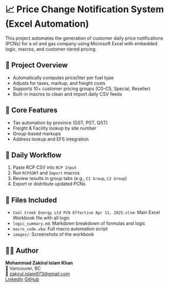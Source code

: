 # 📈 Price Change Notification System (Excel Automation)

This project automates the generation of customer daily price notifications (PCNs) for a oil and gas company using Microsoft Excel with embedded logic, macros, and customer-tiered pricing.

## 💼 Project Overview
- Automatically computes price/liter per fuel type
- Adjusts for taxes, markup, and freight costs
- Supports 10+ customer pricing groups (C0–C5, Special, Reseller)
- Built-in macros to clean and import daily CSV feeds

## 🧠 Core Features
- Tax automation by province (GST, PST, QST)
- Freight & Facility lookup by site number
- Group-based markups
- Address lookup and EFS integration

## 🔁 Daily Workflow
1. Paste RCP CSV into `RCP Input`
2. Run `RCPSORT` and `Import` macros
3. Review results in group tabs (e.g., `C1 Group`, `C2 Group`)
4. Export or distribute updated PCNs

## 📂 Files Included
- `Cool Creek Energy Ltd PCN Effective Apr 11, 2025.xlsm`: Main Excel Workbook file with all logic
- `logic_summary.md`: Markdown breakdown of formulas and logic
- `macro_code.vba`: Full macro automation script
- `images/`: Screenshots of the workbook

## 👨‍💼 Author
**Mohammad Zakirul Islam Khan**  
📍 Vancouver, BC  
📧 zakirul.islam973@gmail.com  
[LinkedIn](https://www.linkedin.com/in/mzik)
[GitHub](https://github.com/data-analyst-portfolio-web)
